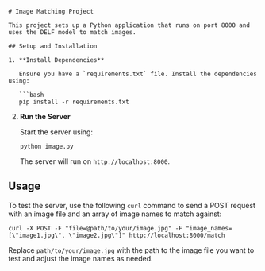
```
# Image Matching Project

This project sets up a Python application that runs on port 8000 and uses the DELF model to match images.

## Setup and Installation

1. **Install Dependencies**

   Ensure you have a `requirements.txt` file. Install the dependencies using:

   ```bash
   pip install -r requirements.txt
   ```

2. **Run the Server**

   Start the server using:

   ```
   python image.py
   ```

   The server will run on `http://localhost:8000`.

## Usage

To test the server, use the following `curl` command to send a POST request with an image file and an array of image names to match against:

```
curl -X POST -F "file=@path/to/your/image.jpg" -F "image_names=[\"image1.jpg\", \"image2.jpg\"]" http://localhost:8000/match
```

Replace `path/to/your/image.jpg` with the path to the image file you want to test and adjust the image names as needed.
